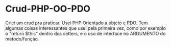 # Crud-PHP-OO-PDO
Criei um crud pra praticar. Usei PHP Orientado a objeto e PDO. Tem algumas coisas interessantes que usei pela primeira vez, como por exemplo o "return $this" dentro dos setters, e o uso de interface no ARGUMENTO do metodo/função. 
